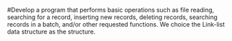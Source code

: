 #Develop a program that performs basic operations such as file reading, searching for a record, inserting new records, deleting records, searching records in a batch, and/or other requested functions. We choice the Link-list data structure as the structure.
